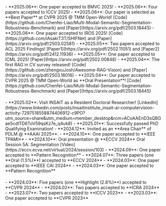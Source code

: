 <div style="display: flex; flex-wrap: wrap; gap: 20px;">
  <div style="flex: 1 1 45%; min-width: 250px;">
    - **2025.06**: One paper accepted to BMVC 2025!  
    - **2025.06**: Four papers accepted to ICCV 2025!  
    - **2025.06**: Our paper is selected as **Best Paper** at CVPR 2025 @ TMM Open-World!  
      [Code](https://github.com/Chenfei-Liao/Multi-Modal-Semantic-Segmentation-Robustness-Benchmark) and [Paper](https://arxiv.org/pdf/2503.18445)  
    - **2025.06**: One paper accepted to IROS 2025!  
      [Code](https://github.com/iAsakiT3T/SHIFNet) and [Paper](https://arxiv.org/pdf/2503.02581)  
    - **2025.05**: Two papers accepted to ACL 2025 Findings!  
      [Paper1](https://arxiv.org/pdf/2502.11051) and [Paper2](https://arxiv.org/pdf/2412.11936)  
    - **2025.05**: One paper accepted to ICML 2025!  
      [Paper](https://arxiv.org/pdf/2502.00848)  
    - **2025.04**: The first RAG in CV survey released!  
      [Code](https://github.com/zhengxuJosh/Awesome-RAG-Vision) and [Paper](https://arxiv.org/pdf/2503.18016)  
    - **2025.04**: Our paper accepted to CVPR 2025 @ TMM Open-World as **Oral Presentation**!  
      [Code](https://github.com/Chenfei-Liao/Multi-Modal-Semantic-Segmentation-Robustness-Benchmark) and [Paper](https://arxiv.org/pdf/2503.18445)
  </div>
  <div style="flex: 1 1 45%; min-width: 250px;">
    - **2025.02**: Visit INSAIT as a Resident Doctoral Researcher!  
      [LinkedIn](https://www.linkedin.com/posts/insaitinstitute_insait-ai-computervision-activity-7297518558874406912-c9PO?utm_source=share&utm_medium=member_desktop&rcm=ACoAAEnD3sQBGae5cdlTD6ToV59qsKz7e_q4uk8)  
    - **2025.01**: Successfully passed PhD Qualifying Examination!  
    - **2024.12**: Invited as an **Area Chair** of PDLM @ **AAAI 2025**.  
    - **2024.10**: One paper accepted to **IEEE TPAMI**  
    - **2024.10**: Oral presentation @ **ECCV 2024** Oral Session 5A: Segmentation  
      [Video](https://eccv.ecva.net/virtual/2024/session/103)  
    - **2024.09**: One paper accepted to **Pattern Recognition**  
    - **2024.07**: Three papers (one **Oral (1.5%)**) accepted to **ECCV 2024**  
    - **2024.03**: One paper accepted to **IEEE CAI 2024**  
    - **2024.03**: One paper accepted to **Pattern Recognition**  
  </div>
  <div style="flex: 1 1 45%; min-width: 250px;">
    - **2024.03**: Five papers (one **Highlight (2.8%)**) accepted to **CVPR 2024**  
    - **2024.02**: Two papers accepted to **ICRA 2024**  
    - **2023.07**: Two papers accepted to **ICCV 2023**  
    - **2023.03**: One paper accepted to **CVPR 2023**
  </div>
</div>
